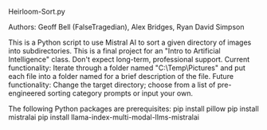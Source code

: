 Heirloom-Sort.py

Authors: Geoff Bell (FalseTragedian), Alex Bridges, Ryan David Simpson

This is a Python script to use Mistral AI to sort a given directory of images into subdirectories.
This is a final project for an "Intro to Artificial Intelligence" class. Don't expect long-term, professional support.
Current functionality: Iterate through a folder named "C:\Temp\Pictures\" and put each file into a folder named for a brief description of the file.
Future functionality: Change the target directory; choose from a list of pre-engineered sorting category prompts or input your own.

The following Python packages are prerequisites:
pip install pillow
pip install mistralai
pip install llama-index-multi-modal-llms-mistralai
